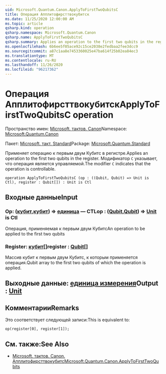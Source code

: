 ```yaml
---
uid: Microsoft.Quantum.Canon.ApplyToFirstTwoQubitsC
title: Операция Апплитофирсттвокубитск
ms.date: 11/25/2020 12:00:00 AM
ms.topic: article
qsharp.kind: operation
qsharp.namespace: Microsoft.Quantum.Canon
qsharp.name: ApplyToFirstTwoQubitsC
qsharp.summary: Applies an operation to the first two qubits in the register. The modifier `C` indicates that the operation is controllable.
ms.openlocfilehash: 6b6ee5f05ace92c15ce2038e2fedbaa2fee3dcc9
ms.sourcegitcommit: a87c1aa8e7453360025e47ba614f25b02ea84ec3
ms.translationtype: MT
ms.contentlocale: ru-RU
ms.lasthandoff: 11/26/2020
ms.locfileid: "96217362"
---
```

# <a name="applytofirsttwoqubitsc-operation"></a><span data-ttu-id="d2338-102">Операция Апплитофирсттвокубитск</span><span class="sxs-lookup"><span data-stu-id="d2338-102">ApplyToFirstTwoQubitsC operation</span></span>

<span data-ttu-id="d2338-103">Пространство имен: [Microsoft. тактов. Canon](xref:Microsoft.Quantum.Canon)</span><span class="sxs-lookup"><span data-stu-id="d2338-103">Namespace: [Microsoft.Quantum.Canon](xref:Microsoft.Quantum.Canon)</span></span>

<span data-ttu-id="d2338-104">Пакет: [Microsoft. такт. Standard](https://nuget.org/packages/Microsoft.Quantum.Standard)</span><span class="sxs-lookup"><span data-stu-id="d2338-104">Package: [Microsoft.Quantum.Standard](https://nuget.org/packages/Microsoft.Quantum.Standard)</span></span>


<span data-ttu-id="d2338-105">Применяет операцию к первым двум Кубитс в регистре.</span><span class="sxs-lookup"><span data-stu-id="d2338-105">Applies an operation to the first two qubits in the register.</span></span>
<span data-ttu-id="d2338-106">Модификатор `C` указывает, что операция является управляемой.</span><span class="sxs-lookup"><span data-stu-id="d2338-106">The modifier `C` indicates that the operation is controllable.</span></span>

```qsharp
operation ApplyToFirstTwoQubitsC (op : ((Qubit, Qubit) => Unit is Ctl), register : Qubit[]) : Unit is Ctl
```


## <a name="input"></a><span data-ttu-id="d2338-107">Входные данные</span><span class="sxs-lookup"><span data-stu-id="d2338-107">Input</span></span>

### <a name="op--qubitqubit--unit--is-ctl"></a><span data-ttu-id="d2338-108">Op: ([кубит](xref:microsoft.quantum.lang-ref.qubit),[кубит](xref:microsoft.quantum.lang-ref.qubit)) => [единица](xref:microsoft.quantum.lang-ref.unit)  — CTL</span><span class="sxs-lookup"><span data-stu-id="d2338-108">op : ([Qubit](xref:microsoft.quantum.lang-ref.qubit),[Qubit](xref:microsoft.quantum.lang-ref.qubit)) => [Unit](xref:microsoft.quantum.lang-ref.unit)  is Ctl</span></span>

<span data-ttu-id="d2338-109">Операция, применяемая к первым двум Кубитс</span><span class="sxs-lookup"><span data-stu-id="d2338-109">An operation to be applied to the first two qubits</span></span>


### <a name="register--qubit"></a><span data-ttu-id="d2338-110">Register: [кубит](xref:microsoft.quantum.lang-ref.qubit)[]</span><span class="sxs-lookup"><span data-stu-id="d2338-110">register : [Qubit](xref:microsoft.quantum.lang-ref.qubit)[]</span></span>

<span data-ttu-id="d2338-111">Массив кубит к первым двум Кубитс, к которым применяется операция.</span><span class="sxs-lookup"><span data-stu-id="d2338-111">Qubit array to the first two qubits of which the operation is applied.</span></span>



## <a name="output--unit"></a><span data-ttu-id="d2338-112">Выходные данные: [единица измерения](xref:microsoft.quantum.lang-ref.unit)</span><span class="sxs-lookup"><span data-stu-id="d2338-112">Output : [Unit](xref:microsoft.quantum.lang-ref.unit)</span></span>



## <a name="remarks"></a><span data-ttu-id="d2338-113">Комментарии</span><span class="sxs-lookup"><span data-stu-id="d2338-113">Remarks</span></span>

<span data-ttu-id="d2338-114">Это соответствует следующей записи:</span><span class="sxs-lookup"><span data-stu-id="d2338-114">This is equivalent to:</span></span>

```qsharp
op(register[0], register[1]);
```

## <a name="see-also"></a><span data-ttu-id="d2338-115">См. также:</span><span class="sxs-lookup"><span data-stu-id="d2338-115">See Also</span></span>

- [<span data-ttu-id="d2338-116">Microsoft. тактов. Canon. Апплитофирсттвокубитс</span><span class="sxs-lookup"><span data-stu-id="d2338-116">Microsoft.Quantum.Canon.ApplyToFirstTwoQubits</span></span>](xref:Microsoft.Quantum.Canon.ApplyToFirstTwoQubits)